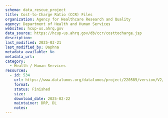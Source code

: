 ```yaml
---
schema: data_rescue_project 
title: Cost-to-Charge Ratio (CCR) Files
organization: Agency for Healthcare Research and Quality
agency: Department of Health and Human Services
websites: hcup-us.ahrq.gov
data_source: https://hcup-us.ahrq.gov/db/ccr/costtocharge.jsp
description: 
last_modified: 2025-03-21
last_modified_by: Daphna
metadata_available: No
metadata_url: 
category:
  - Health / Human Services
resources:
  - id: 534
    url: https://www.datalumos.org/datalumos/project/220585/version/V2/view
    format: 
    status: Finished
    size: 
    download_date: 2025-02-22
    maintainer: DRP, DL
    notes: 
---
```

